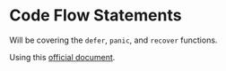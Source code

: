 # Code Flow Statements

Will be covering the `defer`, `panic`, and `recover` functions.

Using this [official document](https://go.dev/blog/defer-panic-and-recover).